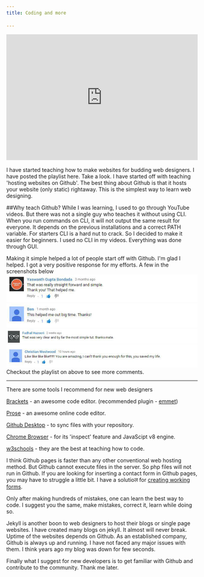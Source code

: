 ```yaml
---
title: Coding and more

---
```


<iframe width="100%" height="330" src="https://www.youtube.com/embed/bwThn0rxv7M?list=PLm_Qt4aKpfKijgP0rDH7FSJOlS9IBGbT1" frameborder="0" allowfullscreen></iframe>

I have started teaching how to make websites for budding web designers. I have posted the playlist here. Take a look. I have started off with teaching 'hosting websites on Github'. The best thing about Github is that it hosts your website (only static) rightaway. This is the simplest way to learn web designing. 

##Why teach Github?
While I was learning, I used to go through YouTube videos. But there was not a single guy who teaches it without using CLI. When you run commands on CLI, it will not output the same result for everyone. It depends on the previous installations and a correct PATH variable. For starters CLI is a hard nut to crack. So I decided to make it easier for beginners. I used no CLI in my videos. Everything was done through GUI.

Making it simple helped a lot of people start off with Github. I'm glad I helped. I got a very positive response for my efforts. A few in the screenshots below
![Github pages tutorial screenshot](/images/youtube-comments-github-pages-screenshot-4.JPG)
![Github pages tutorial screenshot](/images/youtube-comments-github-pages-screenshot-3.JPG)
![Github pages tutorial screenshot](/images/youtube-comments-github-pages-screenshot-2.JPG)
![Github pages tutorial screenshot](/images/youtube-comments-github-pages-screenshot.JPG)
Checkout the playlist on above to see more comments.


---

There are some tools I recommend for new web designers 

[Brackets](http://brackets.io) - an awesome code editor. (recommended plugin - [emmet](http://emmet.io/download/))

[Prose](http://prose.io) - an awesome online code editor.

[Github Desktop](https://desktop.github.com/) - to sync files with your repository.

[Chrome Browser](https://www.google.com/chrome/) - for its 'inspect' feature and JavaScipt v8 engine.

[w3schools](www.w3schools.com/) - they are the best at teaching how to code.

I think Github pages is faster than any other conventional web hosting method. But Github cannot execute files in the server. So php files will not run in Github. If you are looking for inserting a contact form in Github pages, you may have to struggle a little bit.
I have a solutioल for [creating working forms](https://www.youtube.com/watch?v=IP6HsgwQkvs).

Only after making hundreds of mistakes, one can learn the best way to code. I suggest you the same, make mistakes, correct it, learn while doing so.

Jekyll is another boon to web designers to host their blogs or single page websites. I have created many blogs on jekyll. It almost will never break. Uptime of the websites depends on Github. As an established company, Github is always up and running. I have not faced any major issues with them. I think years ago my blog was down for few seconds.

Finally what I suggest for new developers is to get familiar with Github and contribute to the community. Thank me later.

